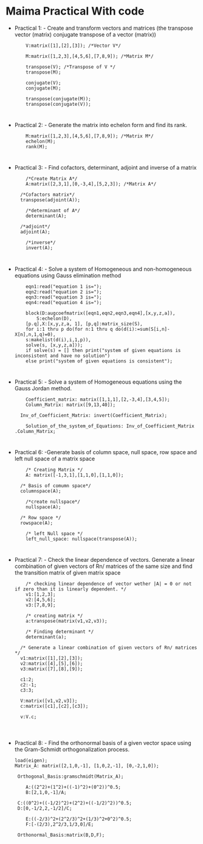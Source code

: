 # Maima Practical With code

* Practical 1: - Create and transform vectors and matrices (the transpose vector (matrix) conjugate transpose of a vector (matrix))

    ~~~
        V:matrix([1],[2],[3]); /*Vector V*/
    ~~~
    
    ~~~
        M:matrix([1,2,3],[4,5,6],[7,8,9]); /*Matrix M*/
    ~~~
    ~~~
        transpose(V); /*Transpose of V */
        transpose(M);
    ~~~
    ~~~
        conjugate(V);
        conjugate(M);
    ~~~
    ~~~
        transpose(conjugate(M));
        transpose(conjugate(V));
    ~~~

#

* Practical 2: - Generate the matrix into echelon form and find its rank.

    ~~~
        M:matrix([1,2,3],[4,5,6],[7,8,9]); /*Matrix M*/
        echelon(M);
        rank(M);
    ~~~

#

* Practical 3: - Find cofactors, determinant, adjoint and inverse of a matrix

    ~~~
        /*Create Matrix A*/
        A:matrix([2,3,1],[0,-3,4],[5,2,3]); /*Matrix A*/
    ~~~
        /*Cofactors matrix*/
        transpose(adjoint(A));
    ~~~
        /*determinant of A*/
        determinant(A);
    ~~~    
        /*adjoint*/
        adjoint(A);
    ~~~
        /*inverse*/
        invert(A);
    ~~~

#

* Practical 4: - Solve a system of Homogeneous and non-homogeneous equations using Gauss elimination method
    ~~~
        eqn1:read("equation 1 is=");
        eqn2:read("equation 2 is=");
        eqn3:read("equation 3 is=");
        eqn4:read("equation 4 is=");
        
        block(D:augcoefmatrix([eqn1,eqn2,eqn3,eqn4],[x,y,z,a]), 
            S:echelon(D),
        [p.q],X:[x,y,z,a, 1], [p,q]:matrix_size(S),
        for i:1 thru p do(for n:1 thru q do(d(i):=sum(S[i,n]-X[n],n,1,q)=0),
        s:makelist(d(i),i,1,p)),
        solve(s, [x,y,z,a]));
        if solve(s) = [] then print("system of given equations is inconsistent and have no solution") 
        else print("system of given equations is consistent");
    ~~~



#

* Practical 5: - Solve a system of Homogeneous equations using the Gauss Jordan method.

    ~~~
        Coefficient_matrix: matrix([1,1,1],[2,-3,4],[3,4,5]);
        Column_Matrix: matrix([9,13,40]);
    ~~~
        Inv_of_Coefficient_Matrix: invert(Coefficient_Matrix);
    ~~~
        Solution_of_the_system_of_Equations: Inv_of_Coefficient_Matrix .Column_Matrix;
    ~~~

#

* Practical 6: -Generate basis of column space, null space, row space and left null space of a matrix space

    ~~~
        /* Creating Matrix */
        A: matrix([-1,3,1],[1,1,0],[1,1,0]);
    ~~~
        /* Basis of comumn space*/
        columnspace(A);
    ~~~
        /*create nullspace*/
        nullspace(A); 
    ~~~
        /* Row space */
        rowspace(A);
    ~~~
        /* left Null space */
        left_null_space: nullspace(transpose(A));
    ~~~

#

* Practical 7: - Check the linear dependence of vectors. Generate a linear combination of given vectors of Rn/ matrices of the same size and find the transition matrix of given matrix space

    ~~~
        /* checking linear dependence of vector wether |A| = 0 or not if zero than it is linearly dependent. */
        v1:[1,2,3];
        v2:[4,5,6];
        v3:[7,8,9];

        /* creating matrix */
        a:transpose(matrix(v1,v2,v3));

        /* Finding determinant */
        determinant(a);
    ~~~
        /* Generate a linear combination of given vectors of Rn/ matrices */
        v1:matrix([1],[2],[3]);
        v2:matrix([4],[5],[6]);
        v3:matrix([7],[8],[9]);

        c1:2;
        c2:-1;
        c3:3;

        V:matrix([v1,v2,v3]);
        c:matrix([c1],[c2],[c3]);

        v:V.c;
    ~~~

#

*  Practical 8: - Find the orthonormal basis of a given vector space using the Gram-Schmidt orthogonalization process.

    ~~~
    load(eigen);
    Matrix_A: matrix([2,1,0,-1], [1,0,2,-1], [0,-2,1,0]);
    ~~~
        Orthogonal_Basis:gramschmidt(Matrix_A);
    ~~~
        A:((2^2)+(1^2)+((-1)^2)+(0^2))^0.5;
        B:[2,1,0,-1]/A;
    ~~~
        C:((0^2)+((-1/2)^2)+(2^2)+((-1/2)^2))^0.5;
        D:[0,-1/2,2,-1/2]/C;
    ~~~
        E:((-2/3)^2+(2^2/3)^2+(1/3)^2+0^2)^0.5; 
        F:[-(2/3),2^2/3,1/3,0]/E;
    ~~~
        Orthonormal_Basis:matrix(B,D,F);
    ~~~


